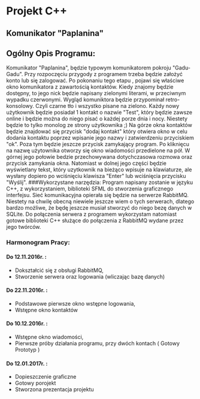 # Projekt C++ 
## Komunikator "Paplanina"
## Ogólny Opis Programu:
  Komunikator "Paplanina", będzie typowym komunikatorem pokroju "Gadu-Gadu". Przy rozpoczęciu przygody z programem trzeba będzie założyć konto lub się zalogować. Po pokonaniu tego etapu , pojawi się właściwe okno komunikatora z zawartością kontaktów. Kiedy znajomy będzie dostępny, to jego nick będzie napisany zielonymi literami, w przeciwnym wypadku czerwonymi. Wygląd komuniktora będzie przypominał retro-konsolowy. Czyli czarne tło i wszystko pisane na zielono. Każdy nowy użytkownik będzie posiadał 1 kontakt o nazwie "Test", który będzie zawsze online i będzie można do niego pisać o każdej porze dnia i nocy. Niestety będzie to tylko monolog ze strony użytkownika ;) Na górze okna kontaktów będzie znajdować się przycisk "dodaj kontakt" który otwiera okno w celu dodania kontaktu poprzez wpisanie jego nazwy i zatwierdzeniu przyciskiem "ok". Poza tym będzie jeszcze przycisk zamykający program. Po kliknięcu na nazwę użytownika otworzy się okno wiadomości przedielone na pół. W górnej jego połowie bedzie przechowywana dotychczasowa rozmowa oraz przycisk zamykania okna. Natomiast w dolnej jego części będzie wyświetlany tekst, który uzytkownik na bieżąco wpisuje na klawiaturze, ale wysłany dopiero po wciśnięciu klawisza "Enter" lub wciśnięcia przycisku "Wyślij".
###Wykorzystane narzędzia:
  Program napisany zostanie w języku C++, z wykorzystaniem, biblioteki SFML do stworzenia graficznego interfejsu. Sieć komunikacyjna opierała się będzie na serwerze RabbitMQ. Niestety na chwilę obecną niewiele jeszcze wiem o tych serwerach, dlatego bardzo możliwe, że będę jeszcze musiał stworzyć do niego bezę danych w SQLite. Do połączenia serwera z programem wykorzystam natomiast gotowe biblioteki C++ służące do połączenia z RabbitMQ wydane przez jego twórców.

### Harmonogram Pracy:
#### Do 12.11.2016r. :
* Dokształcić się z obsługi RabbitMQ,
* Stworzenie serwera oraz logowania (wliczając bazę danych)
#### Do 22.11.2016r. :
* Podstawowe pierwsze okno wstępne logowania,
* Wstępne okno kontaktów
#### Do 10.12.2016r. :
* Wstępne okno wiadomości,
* Pierwsze próby działania programu, przy dwóch kontach ( Gotowy Prototyp )
#### Do 12.01.2017r. :
* Dopieszczenie graficzne
* Gotowy porojekt
* Stworzona prezentacja projektu 
